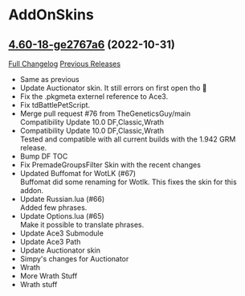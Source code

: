 # AddOnSkins

## [4.60-18-ge2767a6](https://github.com/Azilroka/AddOnSkins/tree/e2767a6c0f32905195b7f959d5da77b9ab96bf60) (2022-10-31)
[Full Changelog](https://github.com/Azilroka/AddOnSkins/compare/4.60...e2767a6c0f32905195b7f959d5da77b9ab96bf60) [Previous Releases](https://github.com/Azilroka/AddOnSkins/releases)

- Same as previous  
- Update Auctionator skin. It still errors on first open tho :thinking:  
- Fix the .pkgmeta externel reference to Ace3.  
- Fix tdBattlePetScript.  
- Merge pull request #76 from TheGeneticsGuy/main  
    Compatibility Update 10.0 DF,Classic,Wrath  
- Compatibility Update 10.0 DF,Classic,Wrath  
    Tested and compatible with all current builds with the 1.942 GRM release.  
- Bump DF TOC  
- Fix PremadeGroupsFilter Skin with the recent changes  
- Updated Buffomat for WotLK (#67)  
    Buffomat did some renaming for Wotlk. This fixes the skin for this addon.  
- Update Russian.lua (#66)  
    Added few phrases.  
- Update Options.lua (#65)  
    Make it possible to translate phrases.  
- Update Ace3 Submodule  
- Update Ace3 Path  
- Update Auctionator skin  
- Simpy's changes for Auctionator  
- Wrath  
- More Wrath Stuff  
- Wrath stuff  
